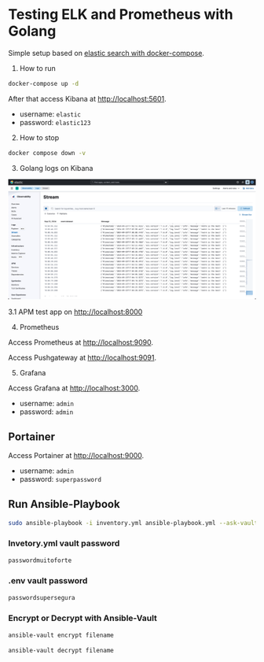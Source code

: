 # Testing ELK and Prometheus with Golang

Simple setup based on [elastic search with docker-compose](https://www.elastic.co/guide/en/elasticsearch/reference/current/docker.html#docker-compose-file).

1. How to run

```bash
docker-compose up -d
```

After that access Kibana at [http://localhost:5601](http://localhost:5601).

- username: `elastic`
- password: `elastic123`

2. How to stop

```bash
docker compose down -v
```

3. Golang logs on Kibana

![Logs](./assets/logs.png)

3.1 APM test app on [http://localhost:8000](http://localhost:8000)

4. Prometheus

Access Prometheus at [http://localhost:9090](http://localhost:9090).

Access Pushgateway at [http://localhost:9091](http://localhost:9091).

5. Grafana

Access Grafana at [http://localhost:3000](http://localhost:3000).

- username: `admin`
- password: `admin`


## Portainer 

Access Portainer at [http://localhost:9000](http://localhost:9000).

- username: `admin`
- password: `superpassword`

## Run Ansible-Playbook

```bash
sudo ansible-playbook -i inventory.yml ansible-playbook.yml --ask-vault-pass
```

### Invetory.yml vault password

```bash
passwordmuitoforte
```

### .env vault password

```bash
passwordsupersegura
```

### Encrypt or Decrypt with Ansible-Vault

```bash
ansible-vault encrypt filename
```

```bash
ansible-vault decrypt filename
```
